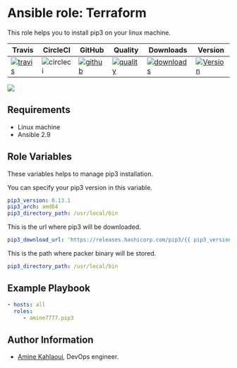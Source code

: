 Ansible role: Terraform
=========

This role helps you to install pip3 on your linux machine.


|Travis|CircleCI|GitHub|Quality|Downloads|Version|
|------|--------|------|-------|---------|-------|
|[![travis](https://travis-ci.com/amine7777/ansible-role-pip3.svg?branch=master)](https://travis-ci.com/amine7777/ansible-role-pip3)|![circleci](https://circleci.com/gh/amine7777/ansible-role-pip3.svg?style=svg)|[![github](https://github.com/amine7777/ansible-role-pip3/workflows/CI/badge.svg)](https://github.com/amine7777/ansible-role-pip3/actions)|[![quality](https://img.shields.io/ansible/quality/50498)](https://galaxy.ansible.com/amine7777/pip3)|[![downloads](https://img.shields.io/ansible/role/d/50348)](https://galaxy.ansible.com/amine7777/pip3)|[![Version](https://img.shields.io/github/release/amine7777/ansible-role-pip3.svg)](https://github.com/amine7777/ansible-role-pip3/releases/)|

![](pip3.jpg)

Requirements
------------
- Linux machine
- Ansible 2.9

Role Variables
--------------
These variables helps to manage pip3 installation.

You can specify your pip3 version in this variable.
```yaml
pip3_version: 0.13.1
pip3_arch: amd64
pip3_directory_path: /usr/local/bin
```
This is the url where pip3 will be downloaded.
```yaml
pip3_download_url: 'https://releases.hashicorp.com/pip3/{{ pip3_version }}/pip3_{{ pip3_version }}_linux_{{ pip3_arch }}.zip'
```
This is the path where packer binary will be stored.
```yaml
pip3_directory_path: /usr/local/bin
```

Example Playbook
----------------

```yaml
- hosts: all
  roles:
     - amine7777.pip3
```


Author Information
------------------

- [Amine Kahlaoui](https://github.com/amine7777), DevOps engineer.
